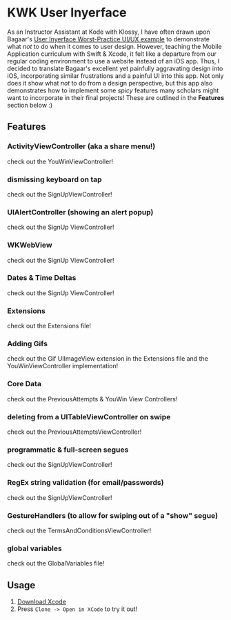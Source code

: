 
# KWK User Inyerface

As an Instructor Assistant at Kode with Klossy, I have often drawn upon Bagaar's [User Inyerface Worst-Practice UI/UX example](https://userinyerface.com/) to demonstrate what _not_ to do when it comes to user design. However, teaching the Mobile Application curriculum with Swift & Xcode, it felt like a departure from our regular coding environment to use a website instead of an iOS app. Thus, I decided to translate Bagaar's excellent yet painfully aggravating design into iOS, incorporating similar frustrations and a painful UI into this app. Not only does it show what *not* to do from a design perspective, but this app also demonstrates how to implement some *spicy* features many scholars might want to incorporate in their final projects! These are outlined in the **Features** section below :)

## Features
### ActivityViewController (aka a share menu!)
check out the YouWinViewController!
### dismissing keyboard on tap
check out the SignUpViewController!
### UIAlertController (showing an alert popup)
check out the SignUp ViewController!
### WKWebView
check out the SignUp ViewController!
### Dates & Time Deltas
check out the SignUp ViewController!
### Extensions
check out the Extensions file!
### Adding Gifs
check out the Gif UIImageView extension in the Extensions file and the YouWinViewController implementation!
### Core Data
check out the PreviousAttempts & YouWin View Controllers!
### deleting from a UITableViewController on swipe
check out the PreviousAttemptsViewController!
### programmatic & full-screen segues
check out the SignUpViewController!
### RegEx string validation (for email/passwords)
check out the SignUpViewController!
### GestureHandlers (to allow for swiping out of a "show" segue)
check out the TermsAndConditionsViewController!
### global variables
check out the GlobalVariables file!

## Usage
1) [Download Xcode](https://developer.apple.com/xcode/)
2) Press `Clone -> Open in XCode` to try it out!
